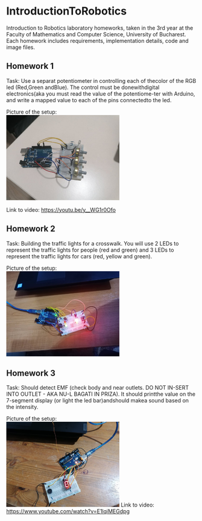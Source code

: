 # IntroductionToRobotics
Introduction to Robotics laboratory homeworks, taken in the 3rd year at the Faculty of Mathematics and Computer Science, University of Bucharest. Each homework includes requirements, implementation details, code and image files.


## Homework 1
Task: Use a separat potentiometer in controlling each of thecolor of the RGB led (Red,Green andBlue).  The control must be donewithdigital electronics(aka you must read the value of the potentiome-ter with Arduino, and write a mapped value to each of the pins connectedto the led.

Picture of the setup:<br>
<img src="https://github.com/Coakaze/IntroductionToRobotics/blob/main/tema1/248534052_647618726225531_515822210448258576_n.jpg" width="300">

Link to video: https://youtu.be/y__WG1r0Ofo

## Homework 2
Task: Building the traffic lights for a crosswalk. You will use 2 LEDs to represent the traffic lights for people (red and green) and 3 LEDs to represent the traffic lights for cars (red, yellow and green).

Picture of the setup:<br>
<img src="https://github.com/Coakaze/IntroductionToRobotics/blob/main/tema2/253166847_1063096174520320_3493918040957907257_n.jpg" width="300">

## Homework 3
Task: Should detect EMF (check body and near outlets.  DO NOT IN-SERT INTO OUTLET - AKA NU-L BAGATI IN PRIZA). It should printthe value on the 7-segment display (or light the led bar)andshould makea sound based on the intensity.

Picture of the setup:<br>
<img src="https://github.com/Coakaze/IntroductionToRobotics/blob/main/tema3/255068723_1210608239425969_941980406408733047_n.jpg" width="300">
Link to video: https://www.youtube.com/watch?v=E1lqiMEGdpg
